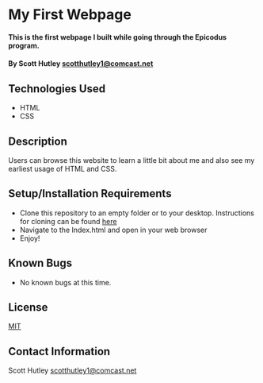 # My First Webpage

#### This is the first webpage I built while going through the Epicodus program.

#### By Scott Hutley <scotthutley1@comcast.net>

## Technologies Used

* HTML
* CSS

## Description

Users can browse this website to learn a little bit about me and also see my earliest usage of HTML and CSS.

## Setup/Installation Requirements

* Clone this repository to an empty folder or to your desktop. Instructions for cloning can be found [here](https://docs.github.com/en/github/creating-cloning-and-archiving-repositories/cloning-a-repository-from-github/cloning-a-repository)
* Navigate to the Index.html and open in your web browser
* Enjoy!

## Known Bugs

* No known bugs at this time.

## License

[MIT](https://opensource.org/licenses/MIT)

## Contact Information

Scott Hutley <scotthutley1@comcast.net>